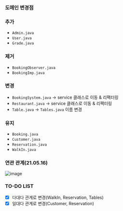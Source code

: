 ### 도메인 변경점

### 추가

* `Admin.java`
* `User.java`
* `Grade.java`

### 제거

* `BookingObserver.java`
* `BookingImp.java`

### 변경

* `BookingSystem.java` -> service 클래스로 이동 & 리팩터링
* `Restaurant.java` -> service 클래스로 이동 & 리팩터링
* `Table.java` -> `Tables.java` 이름 변경

### 유지

* `Booking.java`
* `Customer.java`
* `Reservation.java`
* `WalkIn.java`

### 연관 관계(21.05.16)

![image](https://user-images.githubusercontent.com/69145799/118388633-9d78fe00-b660-11eb-8688-a044fdf7ab87.png)

### TO-DO LIST

* [x] 다대다 관계로 변경(WalkIn, Reservation, Tables)
* [x] 일대다 관계로 변경(Customer, Reservation)